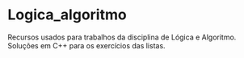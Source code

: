 # Logica_algoritmo
Recursos usados para trabalhos da disciplina de Lógica e Algoritmo.
Soluções em C++ para os exercícios das listas.
